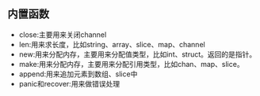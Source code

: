 ## 内置函数

- close:主要用来关闭channel
- len:用来求长度，比如string、array、slice、map、channel
- new:用来分配内存，主要用来分配值类型，比如int、struct。返回的是指针。
- make:用来分配内存，主要用来分配引用类型，比如chan、map、slice。
- append:用来追加元素到数组、slice中
- panic和recover:用来做错误处理